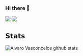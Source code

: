 ### Hi there 👋

![](https://vistr.dev/badge?repo=LucazzP)
[![](https://img.shields.io/badge/-Lucas-Polazzo-blue?style=flat-square&logo=Linkedin&logoColor=white&link=https://www.linkedin.com/in/lucazzp/)](https://www.linkedin.com/in/lucazzp/)

## 𝗦𝘁𝗮𝘁𝘀

![Alvaro Vasconcelos github stats](https://github-readme-stats.vercel.app/api?username=LucazzP&show_icons=true&theme=dracula)
